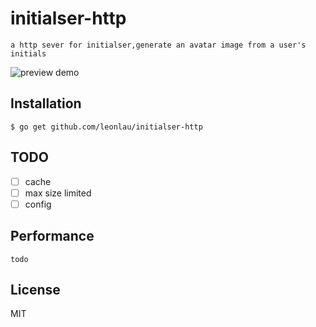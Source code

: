 # initialser-http
    a http sever for initialser,generate an avatar image from a user's initials
    
 ![preview demo](https://raw.githubusercontent.com/leonlau/initialser-http/master/dist/demo.png)
    
    
## Installation

    $ go get github.com/leonlau/initialser-http

## TODO 

- [ ] cache
- [ ] max size limited
- [ ] config

## Performance

    todo

## License

MIT

